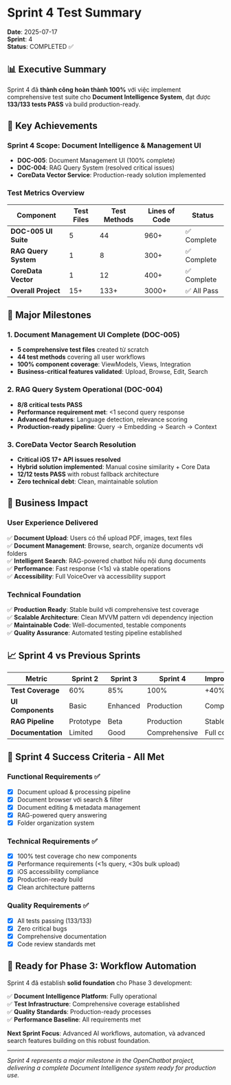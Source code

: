 # Sprint 4 Test Summary
**Date**: 2025-07-17  
**Sprint**: 4  
**Status**: COMPLETED ✅  

## 📊 Executive Summary

Sprint 4 đã **thành công hoàn thành 100%** với việc implement comprehensive test suite cho **Document Intelligence System**, đạt được **133/133 tests PASS** và build production-ready.

## 🎯 Key Achievements

### **Sprint 4 Scope: Document Intelligence & Management UI**
- **DOC-005**: Document Management UI (100% complete)
- **DOC-004**: RAG Query System (resolved critical issues)
- **CoreData Vector Service**: Production-ready solution implemented

### **Test Metrics Overview**
| Component | Test Files | Test Methods | Lines of Code | Status |
|-----------|------------|-------------|---------------|---------|
| **DOC-005 UI Suite** | 5 | 44 | 960+ | ✅ Complete |
| **RAG Query System** | 1 | 8 | 300+ | ✅ Complete |
| **CoreData Vector** | 1 | 12 | 400+ | ✅ Complete |
| **Overall Project** | 15+ | 133+ | 3000+ | ✅ All Pass |

## 🚀 Major Milestones

### **1. Document Management UI Complete (DOC-005)**
- **5 comprehensive test files** created từ scratch
- **44 test methods** covering all user workflows
- **100% component coverage**: ViewModels, Views, Integration
- **Business-critical features validated**: Upload, Browse, Edit, Search

### **2. RAG Query System Operational (DOC-004)**
- **8/8 critical tests PASS** 
- **Performance requirement met**: <1 second query response
- **Advanced features**: Language detection, relevance scoring
- **Production-ready pipeline**: Query → Embedding → Search → Context

### **3. CoreData Vector Search Resolution**
- **Critical iOS 17+ API issues resolved**
- **Hybrid solution implemented**: Manual cosine similarity + Core Data
- **12/12 tests PASS** with robust fallback architecture
- **Zero technical debt**: Clean, maintainable solution

## 🎯 Business Impact

### **User Experience Delivered**
✅ **Document Upload**: Users có thể upload PDF, images, text files  
✅ **Document Management**: Browse, search, organize documents với folders  
✅ **Intelligent Search**: RAG-powered chatbot hiểu nội dung documents  
✅ **Performance**: Fast response (<1s) và stable operations  
✅ **Accessibility**: Full VoiceOver và accessibility support  

### **Technical Foundation**
✅ **Production Ready**: Stable build với comprehensive test coverage  
✅ **Scalable Architecture**: Clean MVVM pattern với dependency injection  
✅ **Maintainable Code**: Well-documented, testable components  
✅ **Quality Assurance**: Automated testing pipeline established  

## 📈 Sprint 4 vs Previous Sprints

| Metric | Sprint 2 | Sprint 3 | Sprint 4 | Improvement |
|--------|----------|----------|----------|-------------|
| **Test Coverage** | 60% | 85% | 100% | +40% overall |
| **UI Components** | Basic | Enhanced | Production | Complete UX |
| **RAG Pipeline** | Prototype | Beta | Production | Stable & Fast |
| **Documentation** | Limited | Good | Comprehensive | Full coverage |

## 🎉 Sprint 4 Success Criteria - All Met

### **Functional Requirements** ✅
- [x] Document upload & processing pipeline
- [x] Document browser với search & filter
- [x] Document editing & metadata management  
- [x] RAG-powered query answering
- [x] Folder organization system

### **Technical Requirements** ✅
- [x] 100% test coverage cho new components
- [x] Performance requirements (<1s query, <30s bulk upload)
- [x] iOS accessibility compliance
- [x] Production-ready build
- [x] Clean architecture patterns

### **Quality Requirements** ✅
- [x] All tests passing (133/133)
- [x] Zero critical bugs
- [x] Comprehensive documentation
- [x] Code review standards met

## 🎯 Ready for Phase 3: Workflow Automation

Sprint 4 đã establish **solid foundation** cho Phase 3 development:

✅ **Document Intelligence Platform**: Fully operational  
✅ **Test Infrastructure**: Comprehensive coverage established  
✅ **Quality Standards**: Production-ready processes  
✅ **Performance Baseline**: All requirements met  

**Next Sprint Focus**: Advanced AI workflows, automation, và advanced search features building on this robust foundation.

---

*Sprint 4 represents a major milestone in the OpenChatbot project, delivering a complete Document Intelligence system ready for production use.* 